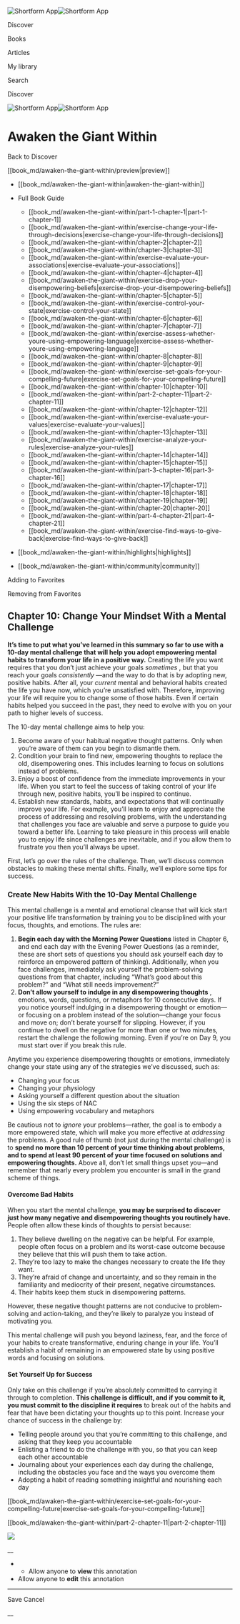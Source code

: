 ![Shortform App](/img/logo.36a2399e.svg)![Shortform App](/img/logo-dark.70c1b072.svg)

Discover

Books

Articles

My library

Search

Discover

![Shortform App](/img/logo.36a2399e.svg)![Shortform App](/img/logo-dark.70c1b072.svg)

# Awaken the Giant Within

Back to Discover

[[book_md/awaken-the-giant-within/preview|preview]]

  * [[book_md/awaken-the-giant-within|awaken-the-giant-within]]
  * Full Book Guide

    * [[book_md/awaken-the-giant-within/part-1-chapter-1|part-1-chapter-1]]
    * [[book_md/awaken-the-giant-within/exercise-change-your-life-through-decisions|exercise-change-your-life-through-decisions]]
    * [[book_md/awaken-the-giant-within/chapter-2|chapter-2]]
    * [[book_md/awaken-the-giant-within/chapter-3|chapter-3]]
    * [[book_md/awaken-the-giant-within/exercise-evaluate-your-associations|exercise-evaluate-your-associations]]
    * [[book_md/awaken-the-giant-within/chapter-4|chapter-4]]
    * [[book_md/awaken-the-giant-within/exercise-drop-your-disempowering-beliefs|exercise-drop-your-disempowering-beliefs]]
    * [[book_md/awaken-the-giant-within/chapter-5|chapter-5]]
    * [[book_md/awaken-the-giant-within/exercise-control-your-state|exercise-control-your-state]]
    * [[book_md/awaken-the-giant-within/chapter-6|chapter-6]]
    * [[book_md/awaken-the-giant-within/chapter-7|chapter-7]]
    * [[book_md/awaken-the-giant-within/exercise-assess-whether-youre-using-empowering-language|exercise-assess-whether-youre-using-empowering-language]]
    * [[book_md/awaken-the-giant-within/chapter-8|chapter-8]]
    * [[book_md/awaken-the-giant-within/chapter-9|chapter-9]]
    * [[book_md/awaken-the-giant-within/exercise-set-goals-for-your-compelling-future|exercise-set-goals-for-your-compelling-future]]
    * [[book_md/awaken-the-giant-within/chapter-10|chapter-10]]
    * [[book_md/awaken-the-giant-within/part-2-chapter-11|part-2-chapter-11]]
    * [[book_md/awaken-the-giant-within/chapter-12|chapter-12]]
    * [[book_md/awaken-the-giant-within/exercise-evaluate-your-values|exercise-evaluate-your-values]]
    * [[book_md/awaken-the-giant-within/chapter-13|chapter-13]]
    * [[book_md/awaken-the-giant-within/exercise-analyze-your-rules|exercise-analyze-your-rules]]
    * [[book_md/awaken-the-giant-within/chapter-14|chapter-14]]
    * [[book_md/awaken-the-giant-within/chapter-15|chapter-15]]
    * [[book_md/awaken-the-giant-within/part-3-chapter-16|part-3-chapter-16]]
    * [[book_md/awaken-the-giant-within/chapter-17|chapter-17]]
    * [[book_md/awaken-the-giant-within/chapter-18|chapter-18]]
    * [[book_md/awaken-the-giant-within/chapter-19|chapter-19]]
    * [[book_md/awaken-the-giant-within/chapter-20|chapter-20]]
    * [[book_md/awaken-the-giant-within/part-4-chapter-21|part-4-chapter-21]]
    * [[book_md/awaken-the-giant-within/exercise-find-ways-to-give-back|exercise-find-ways-to-give-back]]
  * [[book_md/awaken-the-giant-within/highlights|highlights]]
  * [[book_md/awaken-the-giant-within/community|community]]



Adding to Favorites 

Removing from Favorites 

## Chapter 10: Change Your Mindset With a Mental Challenge

**It’s time to put what you’ve learned in this summary so far to use with a 10-day mental challenge that will help you adopt empowering mental habits to transform your life in a positive way.** Creating the life you want requires that you don’t just achieve your goals _sometimes_ , but that you reach your goals _consistently_ —and the way to do that is by adopting new, positive habits. After all, your _current_ mental and behavioral habits created the life you have now, which you’re unsatisfied with. Therefore, improving your life will require you to change some of those habits. Even if certain habits helped you succeed in the past, they need to evolve with you on your path to higher levels of success.

The 10-day mental challenge aims to help you:

  1. Become aware of your habitual negative thought patterns. Only when you’re aware of them can you begin to dismantle them. 
  2. Condition your brain to find new, empowering thoughts to replace the old, disempowering ones. This includes learning to focus on solutions instead of problems.
  3. Enjoy a boost of confidence from the immediate improvements in your life. When you start to feel the success of taking control of your life through new, positive habits, you’ll be inspired to continue. 
  4. Establish new standards, habits, and expectations that will continually improve your life. For example, you’ll learn to enjoy and appreciate the process of addressing and resolving problems, with the understanding that challenges you face are valuable and serve a purpose to guide you toward a better life. Learning to take pleasure in this process will enable you to enjoy life since challenges are inevitable, and if you allow them to frustrate you then you’ll always be upset. 



First, let’s go over the rules of the challenge. Then, we’ll discuss common obstacles to making these mental shifts. Finally, we’ll explore some tips for success.

### Create New Habits With the 10-Day Mental Challenge

This mental challenge is a mental and emotional cleanse that will kick start your positive life transformation by training you to be disciplined with your focus, thoughts, and emotions. The rules are:

  1. **Begin each day with the Morning Power Questions** listed in Chapter 6, and end each day with the Evening Power Questions (as a reminder, these are short sets of questions you should ask yourself each day to reinforce an empowered pattern of thinking). Additionally, when you face challenges, immediately ask yourself the problem-solving questions from that chapter, including “What’s good about this problem?” and “What still needs improvement?”
  2. **Don’t allow yourself to indulge in any disempowering thoughts** , emotions, words, questions, or metaphors for 10 consecutive days. If you notice yourself indulging in a disempowering thought or emotion—or focusing on a problem instead of the solution—change your focus and move on; don’t berate yourself for slipping. However, if you continue to dwell on the negative for more than one or two minutes, restart the challenge the following morning. Even if you’re on Day 9, you must start over if you break this rule.



Anytime you experience disempowering thoughts or emotions, immediately change your state using any of the strategies we’ve discussed, such as:

  * Changing your focus 
  * Changing your physiology
  * Asking yourself a different question about the situation
  * Using the six steps of NAC
  * Using empowering vocabulary and metaphors



Be cautious not to _ignore_ your problems—rather, the goal is to embody a more empowered state, which will make you more effective at _addressing_ the problems. A good rule of thumb (not just during the mental challenge) is to **spend no more than 10 percent of your time thinking about problems, and to spend at least 90 percent of your time focused on solutions and empowering thoughts.** Above all, don’t let small things upset you—and remember that nearly every problem you encounter is small in the grand scheme of things.

#### Overcome Bad Habits

When you start the mental challenge, **you may be surprised to discover just how many negative and disempowering thoughts you routinely have.** People often allow these kinds of thoughts to persist because:

  1. They believe dwelling on the negative can be helpful. For example, people often focus on a problem and its worst-case outcome because they believe that this will push them to take action.
  2. They’re too lazy to make the changes necessary to create the life they want. 
  3. They’re afraid of change and uncertainty, and so they remain in the familiarity and mediocrity of their present, negative circumstances.
  4. Their habits keep them stuck in disempowering patterns. 



However, these negative thought patterns are not conducive to problem-solving and action-taking, and they’re likely to paralyze you instead of motivating you.

This mental challenge will push you beyond laziness, fear, and the force of your habits to create transformative, enduring change in your life. You’ll establish a habit of remaining in an empowered state by using positive words and focusing on solutions.

#### Set Yourself Up for Success

Only take on this challenge if you’re absolutely committed to carrying it through to completion. **This challenge is difficult, and if you commit to it, you must commit to the discipline it requires** to break out of the habits and fear that have been dictating your thoughts up to this point. Increase your chance of success in the challenge by:

  * Telling people around you that you’re committing to this challenge, and asking that they keep you accountable
  * Enlisting a friend to do the challenge with you, so that you can keep each other accountable
  * Journaling about your experiences each day during the challenge, including the obstacles you face and the ways you overcome them
  * Adopting a habit of reading something insightful and nourishing each day



[[book_md/awaken-the-giant-within/exercise-set-goals-for-your-compelling-future|exercise-set-goals-for-your-compelling-future]]

[[book_md/awaken-the-giant-within/part-2-chapter-11|part-2-chapter-11]]

![](https://bat.bing.com/action/0?ti=56018282&Ver=2&mid=36cb22a5-f6a3-4743-bdab-bfc416738332&sid=201ffde0635411ee902411d77b750559&vid=20202bf0635411ee9ac03f2e618b0b9f&vids=0&msclkid=N&pi=0&lg=en-US&sw=800&sh=600&sc=24&nwd=1&tl=Shortform%20%7C%20Book&p=https%3A%2F%2Fwww.shortform.com%2Fapp%2Fbook%2Fawaken-the-giant-within%2Fchapter-10&r=&lt=386&evt=pageLoad&sv=1&rn=348443)

__

  *   * Allow anyone to **view** this annotation
  * Allow anyone to **edit** this annotation



* * *

Save Cancel

__



